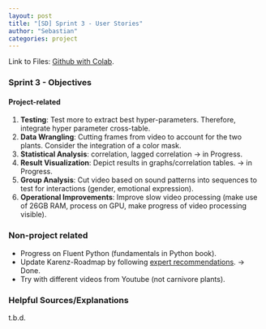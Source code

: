 ```yaml
---
layout: post
title: "[SD] Sprint 3 - User Stories"
author: "Sebastian"
categories: project
---
```

Link to Files: [Github with Colab](https://github.com/plantions/video-edge-extractor/).

### Sprint 3 - Objectives

#### Project-related
1. __Testing__: Test more to extract best hyper-parameters. Therefore, integrate hyper parameter cross-table.
2. __Data Wrangling__: Cutting frames from video to account for the two plants. Consider the integration of a color mask.
3. __Statistical Analysis__: correlation, lagged correlation -> in Progress.
4. __Result Visualization__: Depict results in graphs/correlation tables. -> in Progress.
5. __Group Analysis__: Cut video based on sound patterns into sequences to test for interactions (gender,  emotional expression).
6. __Operational Improvements__: Improve slow video processing (make use of 26GB RAM, process on GPU, make progress of video processing visible).

### Non-project related
- Progress on Fluent Python (fundamentals in Python book).
- Update Karenz-Roadmap by following [expert recommendations](https://seduerr91.github.io/blog/experts). -> Done.
- Try with different videos from Youtube (not carnivore plants).

### Helpful Sources/Explanations
t.b.d.
